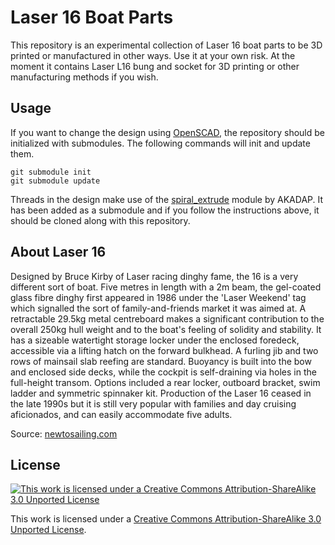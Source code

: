 # Laser 16 Boat Parts

This repository is an experimental collection of Laser 16 boat parts to be 3D printed or manufactured in other ways. Use it at your own risk. At the moment it contains Laser L16 bung and socket for 3D printing or other manufacturing methods if you wish.

## Usage

If you want to change the design using [OpenSCAD](https://openscad.org/), the repository should be initialized with submodules. The following commands will init and update them.

```
git submodule init
git submodule update
```

Threads in the design make use of the [spiral_extrude](https://www.thingiverse.com/thing:1958354/apps) module by AKADAP. It has been added as a submodule and if you follow the instructions above, it should be cloned along with this repository.

## About Laser 16

Designed by Bruce Kirby of Laser racing dinghy fame, the 16 is a very different sort of boat. Five metres in length with a 2m beam, the gel-coated glass fibre dinghy first appeared in 1986 under the 'Laser Weekend' tag which signalled the sort of family-and-friends market it was aimed at. A retractable 29.5kg metal centreboard makes a significant contribution to the overall 250kg hull weight and to the boat's feeling of solidity and stability. It has a sizeable watertight storage locker under the enclosed foredeck, accessible via a lifting hatch on the forward bulkhead. A furling jib and two rows of mainsail slab reefing are standard. Buoyancy is built into the bow and enclosed side decks, while the cockpit is self-draining via holes in the full-height transom. Options included a rear locker, outboard bracket, swim ladder and symmetric spinnaker kit. Production of the Laser 16 ceased in the late 1990s but it is still very popular with families and day cruising aficionados, and can easily accommodate five adults.

Source: [newtosailing.com](http://www.newtosailing.com/classes/view.asp?id=42)

## License

[![This work is licensed under a Creative Commons Attribution-ShareAlike 3.0 Unported License](https://i.creativecommons.org/l/by-sa/3.0/80x15.png)](https://creativecommons.org/licenses/by-sa/3.0/)

This work is licensed under a [Creative Commons Attribution-ShareAlike 3.0 Unported License](https://creativecommons.org/licenses/by-sa/3.0/).
